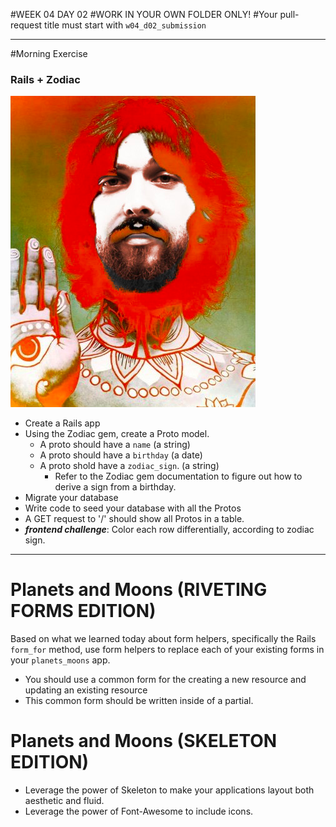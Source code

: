 #WEEK 04 DAY 02
#WORK IN YOUR OWN FOLDER ONLY!
#Your pull-request title must start with `w04_d02_submission`

___

#Morning Exercise

### Rails + Zodiac 
![](INSTRUCTORS/capricorn.png)


- Create a Rails app 
- Using the Zodiac gem, create a Proto model. 
	- A proto should have a `name` (a string)
	- A proto should have a `birthday` (a date)
	- A proto shold have a `zodiac_sign`. (a string)
		- Refer to the Zodiac gem documentation to figure out how to derive a sign from a birthday.  
- Migrate your database
- Write code to seed your database with all the Protos
- A GET request to '/' should show all Protos in a table.
- ***frontend challenge***: Color each row differentially, according to zodiac sign.

---


# Planets and Moons (RIVETING FORMS EDITION)
Based on what we learned today about form helpers, specifically the Rails `form_for` method, use form helpers to replace each of your existing forms in your `planets_moons` app.  

* You should use a common form for the creating a new resource and updating an existing resource 
* This common form should be written inside of a partial.

# Planets and Moons (SKELETON EDITION)
* Leverage the power of Skeleton to make your applications layout both aesthetic and fluid.
* Leverage the power of Font-Awesome to include icons.
